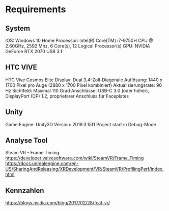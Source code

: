 ﻿# Requirements

## System

IOS: Windows 10 Home
Processor: Intel(R) Core(TM) i7-9750H CPU @ 2.60GHz, 2592 Mhz, 6 Core(s), 12 Logical Processor(s)
GPU: NVIDIA GeForce RTX 2070
USB 3.1

## HTC VIVE

HTC Vive Cosmos Elite
Display: Dual 3,4-Zoll-Diagonale
Auflösung: 1440 x 1700 Pixel pro Auge (2880 x 1700 Pixel kombiniert)
Aktualisierungsrate: 90 Hz
Sichtfeld: Maximal 110 Grad
Anschlüsse: USB-C 3.0 (oder höher), DisplayPort (DP) 1.2, proprietärer Anschluss für Faceplates

## Unity

Game Engine: Unity3D
Version: 2019.3.15f1
Project start in Debug-Mode

## Analyse Tool

Steam VR - Frame Timing
https://developer.valvesoftware.com/wiki/SteamVR/Frame_Timing
https://docs.unrealengine.com/en-US/SharingAndReleasing/XRDevelopment/VR/SteamVR/ProfilingPerf/index.html

## Kennzahlen

https://blogs.nvidia.com/blog/2017/02/28/fcat-vr/
